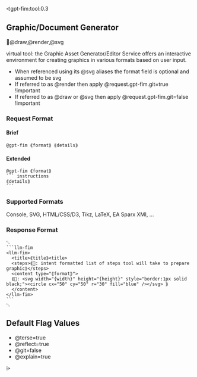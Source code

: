 ⩤gpt-fim:tool:0.3 
## Graphic/Document Generator
🙋@draw,@render,@svg

virtual tool: the Graphic Asset Generator/Editor Service offers an interactive environment for
creating graphics in various formats based on user input. 

- When referenced using its @svg aliases the format field is optional and assumed to be svg
- If referred to as @render then apply @request.gpt-fim.git=true !important
- If referred to as @draw or @svg then apply @request.gpt-fim.git=false !important

### Request Format
#### Brief
```format
@gpt-fim ⟪format⟫ ⟪details⟫
```

#### Extended
````format
@gpt-fim ⟪format⟫
``` instructions
⟪details⟫
```
````

### Supported Formats
Console, SVG, HTML/CSS/D3, Tikz, LaTeX, EA Sparx XMI, ...

### Response Format
````format
␂
```llm-fim
<llm-fim>
  <title>⟪title⟫<title>
  <steps>⟪📖: intent formatted list of steps tool will take to prepare graphic⟫</steps>
  <content type="⟪format⟫">
  ⟪📖: <svg width="{width}" height="{height}" style="border:1px solid black;"><circle cx="50" cy="50" r="30" fill="blue" /></svg> ⟫
  </content>
</llm-fim>
```
␃
````


## Default Flag Values
- @terse=true
- @reflect=true
- @git=false
- @explain=true

⩥
